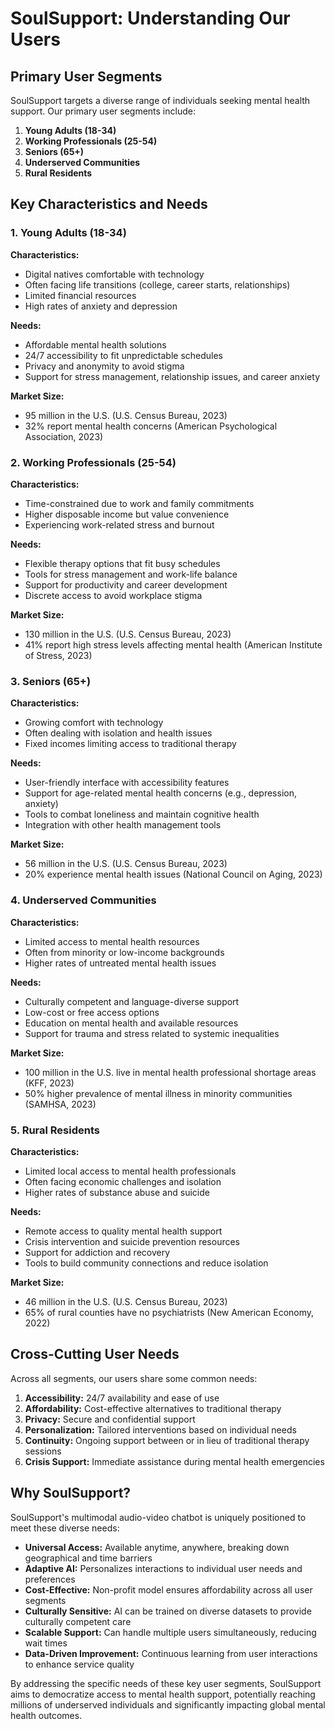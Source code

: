 # SoulSupport: Understanding Our Users

## Primary User Segments

SoulSupport targets a diverse range of individuals seeking mental health support. Our primary user segments include:

1. **Young Adults (18-34)**
2. **Working Professionals (25-54)**
3. **Seniors (65+)**
4. **Underserved Communities**
5. **Rural Residents**

## Key Characteristics and Needs

### 1. Young Adults (18-34)

**Characteristics:**
- Digital natives comfortable with technology
- Often facing life transitions (college, career starts, relationships)
- Limited financial resources
- High rates of anxiety and depression

**Needs:**
- Affordable mental health solutions
- 24/7 accessibility to fit unpredictable schedules
- Privacy and anonymity to avoid stigma
- Support for stress management, relationship issues, and career anxiety

**Market Size:** 
- 95 million in the U.S. (U.S. Census Bureau, 2023)
- 32% report mental health concerns (American Psychological Association, 2023)

### 2. Working Professionals (25-54)

**Characteristics:**
- Time-constrained due to work and family commitments
- Higher disposable income but value convenience
- Experiencing work-related stress and burnout

**Needs:**
- Flexible therapy options that fit busy schedules
- Tools for stress management and work-life balance
- Support for productivity and career development
- Discrete access to avoid workplace stigma

**Market Size:**
- 130 million in the U.S. (U.S. Census Bureau, 2023)
- 41% report high stress levels affecting mental health (American Institute of Stress, 2023)

### 3. Seniors (65+)

**Characteristics:**
- Growing comfort with technology
- Often dealing with isolation and health issues
- Fixed incomes limiting access to traditional therapy

**Needs:**
- User-friendly interface with accessibility features
- Support for age-related mental health concerns (e.g., depression, anxiety)
- Tools to combat loneliness and maintain cognitive health
- Integration with other health management tools

**Market Size:**
- 56 million in the U.S. (U.S. Census Bureau, 2023)
- 20% experience mental health issues (National Council on Aging, 2023)

### 4. Underserved Communities

**Characteristics:**
- Limited access to mental health resources
- Often from minority or low-income backgrounds
- Higher rates of untreated mental health issues

**Needs:**
- Culturally competent and language-diverse support
- Low-cost or free access options
- Education on mental health and available resources
- Support for trauma and stress related to systemic inequalities

**Market Size:**
- 100 million in the U.S. live in mental health professional shortage areas (KFF, 2023)
- 50% higher prevalence of mental illness in minority communities (SAMHSA, 2023)

### 5. Rural Residents

**Characteristics:**
- Limited local access to mental health professionals
- Often facing economic challenges and isolation
- Higher rates of substance abuse and suicide

**Needs:**
- Remote access to quality mental health support
- Crisis intervention and suicide prevention resources
- Support for addiction and recovery
- Tools to build community connections and reduce isolation

**Market Size:**
- 46 million in the U.S. (U.S. Census Bureau, 2023)
- 65% of rural counties have no psychiatrists (New American Economy, 2022)

## Cross-Cutting User Needs

Across all segments, our users share some common needs:

1. **Accessibility:** 24/7 availability and ease of use
2. **Affordability:** Cost-effective alternatives to traditional therapy
3. **Privacy:** Secure and confidential support
4. **Personalization:** Tailored interventions based on individual needs
5. **Continuity:** Ongoing support between or in lieu of traditional therapy sessions
6. **Crisis Support:** Immediate assistance during mental health emergencies

## Why SoulSupport?

SoulSupport's multimodal audio-video chatbot is uniquely positioned to meet these diverse needs:

- **Universal Access:** Available anytime, anywhere, breaking down geographical and time barriers
- **Adaptive AI:** Personalizes interactions to individual user needs and preferences
- **Cost-Effective:** Non-profit model ensures affordability across all user segments
- **Culturally Sensitive:** AI can be trained on diverse datasets to provide culturally competent care
- **Scalable Support:** Can handle multiple users simultaneously, reducing wait times
- **Data-Driven Improvement:** Continuous learning from user interactions to enhance service quality

By addressing the specific needs of these key user segments, SoulSupport aims to democratize access to mental health support, potentially reaching millions of underserved individuals and significantly impacting global mental health outcomes.
